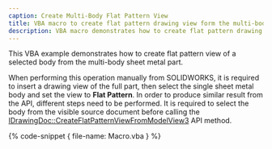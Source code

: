 ```yaml
---
caption: Create Multi-Body Flat Pattern View
title: VBA macro to create flat pattern drawing view form the multi-body sheet metal part
description: VBA macro demonstrates how to create flat pattern drawing view of the multi-body sheet metal part using SOLIDWORKS API
---
```


This VBA example demonstrates how to create flat pattern view of a selected body from the multi-body sheet metal part.

When performing this operation manually from SOLIDWORKS, it is required to insert a drawing view of the full part, then select the single sheet metal body and set the view to **Flat Pattern**. In order to produce similar result from the API, different steps need to be performed. It is required to select the body from the visible source document before calling the [IDrawingDoc::CreateFlatPatternViewFromModelView3](https://help.solidworks.com/2013/english/api/sldworksapi/solidworks.interop.sldworks~solidworks.interop.sldworks.idrawingdoc~createflatpatternviewfrommodelview3.html) API method.

{% code-snippet { file-name: Macro.vba } %}